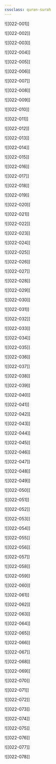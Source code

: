 ```yaml
---
cssclass: quran-surah
---
```


![[022-001]]

![[022-002]]

![[022-003]]

![[022-004]]

![[022-005]]

![[022-006]]

![[022-007]]

![[022-008]]

![[022-009]]

![[022-010]]

![[022-011]]

![[022-012]]

![[022-013]]

![[022-014]]

![[022-015]]

![[022-016]]

![[022-017]]

![[022-018]]

![[022-019]]

![[022-020]]

![[022-021]]

![[022-022]]

![[022-023]]

![[022-024]]

![[022-025]]

![[022-026]]

![[022-027]]

![[022-028]]

![[022-029]]

![[022-030]]

![[022-031]]

![[022-032]]

![[022-033]]

![[022-034]]

![[022-035]]

![[022-036]]

![[022-037]]

![[022-038]]

![[022-039]]

![[022-040]]

![[022-041]]

![[022-042]]

![[022-043]]

![[022-044]]

![[022-045]]

![[022-046]]

![[022-047]]

![[022-048]]

![[022-049]]

![[022-050]]

![[022-051]]

![[022-052]]

![[022-053]]

![[022-054]]

![[022-055]]

![[022-056]]

![[022-057]]

![[022-058]]

![[022-059]]

![[022-060]]

![[022-061]]

![[022-062]]

![[022-063]]

![[022-064]]

![[022-065]]

![[022-066]]

![[022-067]]

![[022-068]]

![[022-069]]

![[022-070]]

![[022-071]]

![[022-072]]

![[022-073]]

![[022-074]]

![[022-075]]

![[022-076]]

![[022-077]]

![[022-078]]

